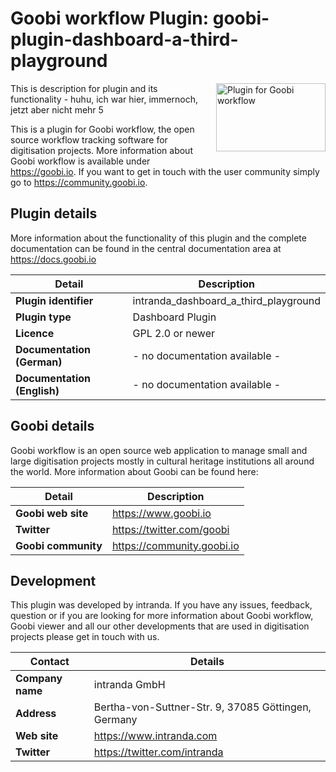 Goobi workflow Plugin: goobi-plugin-dashboard-a-third-playground
===========================================================================

<img src="https://goobi.io/wp-content/uploads/logo_goobi_plugin.png" align="right" style="margin:0 0 20px 20px;" alt="Plugin for Goobi workflow" width="175" height="109">

This is description for plugin and its functionality - huhu, ich war hier, immernoch, jetzt aber nicht mehr 5

This is a plugin for Goobi workflow, the open source workflow tracking software for digitisation projects. More information about Goobi workflow is available under https://goobi.io. If you want to get in touch with the user community simply go to https://community.goobi.io. 


Plugin details
---------------------------------------------------------------------------

More information about the functionality of this plugin and the complete documentation can be found in the central documentation area at https://docs.goobi.io

Detail                      | Description
--------------------------- | -------------------------------
**Plugin identifier**       | intranda_dashboard_a_third_playground
**Plugin type**             | Dashboard Plugin
**Licence**                 | GPL 2.0 or newer
**Documentation (German)**  | - no documentation available - 
**Documentation (English)** | - no documentation available -


Goobi details
---------------------------------------------------------------------------
Goobi workflow is an open source web application to manage small and large digitisation projects mostly in cultural heritage institutions all around the world. More information about Goobi can be found here:

Detail              | Description
------------------- | --------------------------
**Goobi web site**  | https://www.goobi.io
**Twitter**         | https://twitter.com/goobi
**Goobi community** | https://community.goobi.io


Development
---------------------------------------------------------------------------
This plugin was developed by intranda. If you have any issues, feedback, question or if you are looking for more information about Goobi workflow, Goobi viewer and all our other developments that are used in digitisation projects please get in touch with us.  

Contact           | Details
----------------- | ----------------------------------------------------
**Company name**  | intranda GmbH
**Address**       | Bertha-von-Suttner-Str. 9, 37085 Göttingen, Germany
**Web site**      | https://www.intranda.com
**Twitter**       | https://twitter.com/intranda
